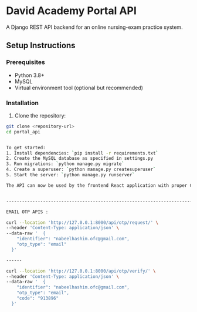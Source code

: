 # David Academy Portal API

A Django REST API backend for an online nursing-exam practice system.

## Setup Instructions

### Prerequisites
- Python 3.8+
- MySQL
- Virtual environment tool (optional but recommended)

### Installation

1. Clone the repository:
```bash
git clone <repository-url>
cd portal_api


To get started:
1. Install dependencies: `pip install -r requirements.txt`
2. Create the MySQL database as specified in settings.py
3. Run migrations: `python manage.py migrate`
4. Create a superuser: `python manage.py createsuperuser`
5. Start the server: `python manage.py runserver`

The API can now be used by the frontend React application with proper CORS handling enabled


----------------------------------------------------------------------------------

EMAIL OTP APIS : 

curl --location 'http://127.0.0.1:8000/api/otp/request/' \
--header 'Content-Type: application/json' \
--data-raw '  {
    "identifier": "nabeelhashim.ofc@gmail.com",
    "otp_type": "email"
  }'

------

curl --location 'http://127.0.0.1:8000/api/otp/verify/' \
--header 'Content-Type: application/json' \
--data-raw '  {
    "identifier": "nabeelhashim.ofc@gmail.com",
    "otp_type": "email",
    "code": "913896"
  }'

